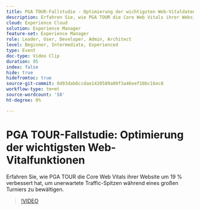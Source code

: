 ```yaml
---
title: PGA TOUR-Fallstudie - Optimierung der wichtigsten Web-Vitaldaten
description: Erfahren Sie, wie PGA TOUR die Core Web Vitals ihrer Website um 19 % verbessert hat, um unerwartete Traffic-Spitzen während eines großen Turniers zu bewältigen.
cloud: Experience Cloud
solution: Experience Manager
feature-set: Experience Manager
role: Leader, User, Developer, Admin, Architect
level: Beginner, Intermediate, Experienced
type: Event
doc-type: Video Clip
duration: 95
index: false
hide: true
hidefromtoc: true
source-git-commit: 0d93dab6ccdae1420589a00f3a46eef10bc16ec8
workflow-type: tm+mt
source-wordcount: '58'
ht-degree: 0%

---
```



# PGA TOUR-Fallstudie: Optimierung der wichtigsten Web-Vitalfunktionen

Erfahren Sie, wie PGA TOUR die Core Web Vitals ihrer Website um 19 % verbessert hat, um unerwartete Traffic-Spitzen während eines großen Turniers zu bewältigen.

>[!VIDEO](https://video.tv.adobe.com/v/3459237/?learn=on&enablevpops)
